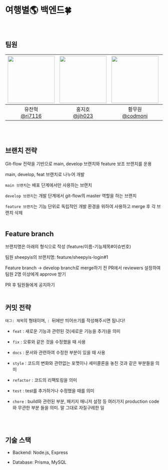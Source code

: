 # 여행별🌎 백엔드🍀
<br>

## 팀원
|<img src="https://avatars.githubusercontent.com/u/121166835?v=4" width="150" height="150"/>|<img src="https://avatars.githubusercontent.com/u/144138489?v=4" width="150" height="150"/>|<img src="https://avatars.githubusercontent.com/u/160315926?v=4" width="150" height="150"/>|<img src="https://avatars.githubusercontent.com/u/81412484?v=4" width="150" height="150"/>|
|:-:|:-:|:-:|:-:|
|유찬혁<br/>[@ri7116](https://github.com/ri7116)|홍지호<br/>[@jih023](https://github.com/jih023)|황무원<br/>[@codmoni](https://github.com/codmoni)|이상원<br/>[@sangwon02](https://github.com/sangwon02)|
<br>
<br>

## 브랜치 전략
Git-flow 전략을 기반으로 main, develop 브랜치와 feature 보조 브랜치를 운용 

main, develop, feat 브랜치로 나누어 개발

`main 브랜치`는 배포 단계에서만 사용하는 브랜치

`develop 브랜치`는 개발 단계에서 git-flow의 master 역할을 하는 브랜치

`feature 브랜치`는 기능 단위로 독립적인 개발 환경을 위하여 사용하고 merge 후 각 브랜치 삭제
<br>
<br>

## Feature branch
브랜치명은 아래의 형식으로 작성 (feature/이름-기능제목#이슈번호)

팀원 sheepyis의 브랜치명: feature/sheepyis-login#1

Feature branch -> develop branch로 merge하기 전 PR에서 reviewers 설정하여 팀원 2명 이상에게 approve 받기

PR 후 팀원들에게 공지하기
<br>
<br>


## 커밋 전략
`태그: 제목`의 형태이며, `: `뒤에만 띄어쓰기를 작성해주시면 됩니다!

 - `feat` : 새로운 기능과 관련된 것(새로운 기능을 추가)을 의미

 - `fix` : 오류와 같은 것을 수정했을 때 사용

 - `docs` : 문서와 관련하여 수정한 부분이 있을 때 사용

 - `style` : 코드의 변화와 관련없는 포맷이나 세미콜론을 놓친 것과 같은 부분들을 의미

 - `refactor` : 코드의 리팩토링을 의미

 - `test` : test를 추가하거나 수정했을 때를 의미

 - `chore` : build와 관련된 부분, 패키지 매니저 설정 등 여러가지 production code와 무관한 부분 들을 의미. 말 그대로 자질구레한 일

<br>
<br>

## 기술 스택

- Backend: Node.js, Express

- Database: Prisma, MySQL 

